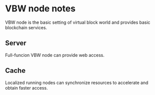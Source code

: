 # VBW node notes

VBW node is the basic setting of virtual block world and provides basic blockchain services.



## Server

Full-funcion VBW node can provide web access.



## Cache

Localized running nodes can synchronize resources to accelerate and obtain faster access.